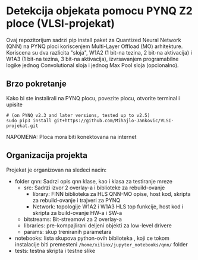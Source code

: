 # Detekcija objekata pomocu PYNQ Z2 ploce (VLSI-projekat)

Ovaj repozitorijum sadrzi pip install paket za Quantized Neural Network (QNN) na PYNQ ploci koriscenjem Multi-Layer Offload (MO) arhitekture. Koriscena su dva razlicita "sloja", W1A2 (1 bit-na tezina, 2 bit-na aktivacija) i W1A3 (1 bit-na tezina, 3 bit-na aktivacija), izvrsavanjem programabilne logike jednog Convolutional sloja i jednog Max Pool sloja (opcionalno).

## Brzo pokretanje
Kako bi ste instalirali na PYNQ plocu, povezite plocu, otvorite terminal i upisite
```shell
# (on PYNQ v2.3 and later versions, tested up to v2.5)
sudo pip3 install git+https://github.com/Mihajlo-Jankovic/VLSI-projekat.git
```

NAPOMENA: Ploca mora biti konektovana na internet

## Organizacija projekta

Projekat je organizovan na sledeci nacin:

- folder qnn: Sadrzi opis qnn klase, kao i klasa za testiranje mreze
  - src: Sadrzi izvor 2 overlay-a i biblioteke za rebuild-ovanje
    - library: FINN biblioteka za HLS QNN-MO opise, host kod, skripta za rebuild-ovanje i trajveri za PYNQ
    - Network: topologije W1A2 i W1A3 HLS top funkcije, host kod i skripta za build-ovanje HW-a i SW-a
  - bitstreams: Bit-streamovi za 2 overlay-a
  - libraries: pre-kompajlirani deljeni objekti za low-level drivere
  - params: skup treniranih parametara
- notebooks: lista skupova python-ovih biblioteka , koji ce tokom instalacije biti premesteni `/home/xilinx/jupyter_notebooks/qnn/` folder
- tests: testna skripta i testne slike
